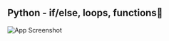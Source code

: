 ## Python - if/else, loops, functions🌱

![App Screenshot](https://s3.eu-west-3.amazonaws.com/hbtn.intranet.project.files/holbertonschool-higher-level_programming+/233/code.png)
